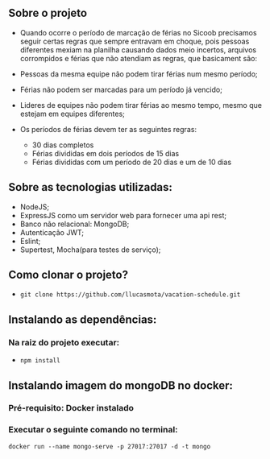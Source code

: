 ## Sobre o projeto

- Quando ocorre o período de marcação de férias no Sicoob precisamos seguir certas regras que sempre entravam em choque, pois pessoas diferentes mexiam na planilha causando dados meio incertos, arquivos corrompidos e férias que não atendiam as regras, que basicament são:

- Pessoas da mesma equipe não podem tirar férias num mesmo período;
- Férias não podem ser marcadas para um período já vencido;
- Lideres de equipes não podem tirar férias ao mesmo tempo, mesmo que estejam em equipes diferentes;
- Os períodos de férias devem ter as seguintes regras:
  - 30 dias completos
  - Férias divididas em dois períodos de 15 dias
  - Férias divididas com um período de 20 dias e um de 10 dias

## Sobre as tecnologias utilizadas:

- NodeJS;
- ExpressJS como um servidor web para fornecer uma api rest;
- Banco não relacional: MongoDB;
- Autenticação JWT;
- Eslint;
- Supertest, Mocha(para testes de serviço);

## Como clonar o projeto?

- `git clone https://github.com/llucasmota/vacation-schedule.git`

## Instalando as dependências:

### Na raiz do projeto executar:

- `npm install`

## Instalando imagem do mongoDB no docker:

### Pré-requisito: Docker instalado

### Executar o seguinte comando no terminal:

`docker run --name mongo-serve -p 27017:27017 -d -t mongo`
